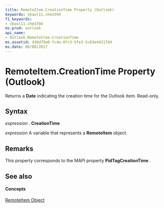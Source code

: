 ```yaml
---
title: RemoteItem.CreationTime Property (Outlook)
keywords: vbaol11.chm1594
f1_keywords:
- vbaol11.chm1594
ms.prod: outlook
api_name:
- Outlook.RemoteItem.CreationTime
ms.assetid: 436d79a0-fc4e-0fc3-5fe3-5c63e44217d4
ms.date: 06/08/2017
---
```



# RemoteItem.CreationTime Property (Outlook)

Returns a **Date** indicating the creation time for the Outlook item. Read-only.


## Syntax

 _expression_ . **CreationTime**

 _expression_ A variable that represents a **RemoteItem** object.


## Remarks

This property corresponds to the MAPI property **PidTagCreationTime** .


## See also


#### Concepts


[RemoteItem Object](remoteitem-object-outlook.md)

